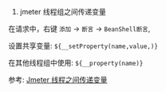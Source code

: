 1. jmeter 线程组之间传递变量

在请求中，右键 `添加` ->  `断言` -> `BeanShell断言`,

设置共享变量: `${__setProperty(name,value,)} `

在其他线程组中使用: `${__property(name)}`

参考: [Jmeter 线程之间传递变量](https://blog.csdn.net/jasonliujintao/article/details/71542021)